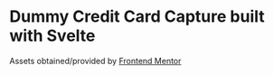 # Dummy Credit Card Capture built with Svelte
Assets obtained/provided by [Frontend Mentor](https://github.com/frontendmentorio/interactive-card-details-form)
